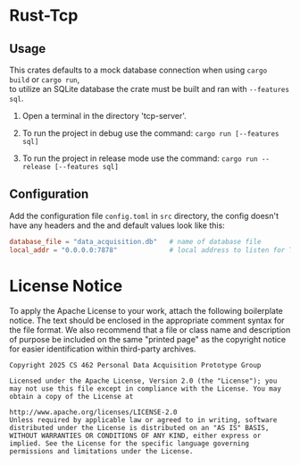 # Rust-Tcp

## Usage
This crates defaults to a mock database connection when using `cargo build` or `cargo run`,<br>
to utilize an SQLite database the crate must be built and ran with `--features sql`.

1. Open a terminal in the directory 'tcp-server'.

2. To run the project in debug use the command:
`cargo run [--features sql]`


3. To run the project in release mode use the command:
`cargo run --release [--features sql]`

## Configuration
Add the configuration file `config.toml` in `src` directory, the config doesn't have any headers and the and default values look like this:
```toml
database_file = "data_acquisition.db"   # name of database file
local_addr = "0.0.0.0:7878"             # local address to listen for TCP requests on
```

# License Notice
To apply the Apache License to your work, attach the following boilerplate notice. The text should be enclosed in the appropriate comment syntax for the file format. We also recommend that a file or class name and description of purpose be included on the same "printed page" as the copyright notice for easier identification within third-party archives.

    Copyright 2025 CS 462 Personal Data Acquisition Prototype Group
    
    Licensed under the Apache License, Version 2.0 (the "License"); you may not use this file except in compliance with the License. You may obtain a copy of the License at
    
    http://www.apache.org/licenses/LICENSE-2.0
    Unless required by applicable law or agreed to in writing, software distributed under the License is distributed on an "AS IS" BASIS, WITHOUT WARRANTIES OR CONDITIONS OF ANY KIND, either express or implied. See the License for the specific language governing permissions and limitations under the License.
